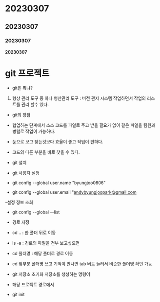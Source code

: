 # 20230307
<!-- md 문서 작성 -->
<!-- # : 제목을 작성해주고 -->
## 20230307
### 20230307
#### 20230307

<!-- - : 리스트 형태 작성 -->
# git 프로젝트

- git은 뭐냐?
1. 형상 관리 도구 중 하나
형산관리 도구 : 버전 관지 시스템
작업하면서 작업의 리스트를 관리 할수 있다.

- git의 장점
- 협업하는 단계에서 소스 코드를 파일로 주고 받을 필요가 없이
같은 파일을 팀원과 병렬로 작업이 가능하다.

- 눈으로 보고 찾는것보다 효율이 좋고 작업이 편하다.

- 코드의 다른 부분을 바로 찾을 수 있다.


- git 설치

- git 사용자 설정

- git config --global user.name "byungjoo0806"
- git config --global user.email "andybyungjoopark@gmail.com

-설정 정보 조회
- git config --global --list

- 경로 지정
- cd .. : 한 폴더 뒤로 이동
- ls -a : 경로의 파일을 전부 보고싶으면
- cd 폴더명 : 해당 폴더로 경로 이동
- cd 앞부분 폴더명 쓰고 기억이 안나면 tab 버트 눌러서 비슷한 폴더명 확인 가능

- git 저장소 초기화 저장소를 생성하는 명령어
- 해당 프로젝트 경로에서
- git init

